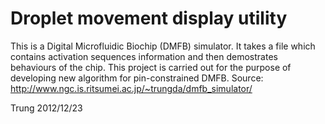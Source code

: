 Droplet movement display utility
==============
This is a Digital Microfluidic Biochip (DMFB) simulator. It takes a file which contains activation sequences information and then demostrates behaviours of the chip.
This project is carried out for the purpose of developing new algorithm for pin-constrained DMFB.
Source: http://www.ngc.is.ritsumei.ac.jp/~trungda/dmfb_simulator/

Trung 
2012/12/23
